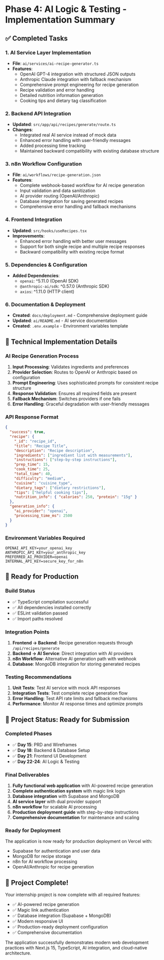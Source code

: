 # Phase 4: AI Logic & Testing - Implementation Summary

## ✅ Completed Tasks

### 1. AI Service Layer Implementation

- **File**: `ai/services/ai-recipe-generator.ts`
- **Features**:
  - OpenAI GPT-4 integration with structured JSON outputs
  - Anthropic Claude integration with fallback mechanism
  - Comprehensive prompt engineering for recipe generation
  - Recipe validation and error handling
  - Detailed nutrition information generation
  - Cooking tips and dietary tag classification

### 2. Backend API Integration

- **Updated**: `src/app/api/recipes/generate/route.ts`
- **Changes**:
  - Integrated real AI service instead of mock data
  - Enhanced error handling with user-friendly messages
  - Added processing time tracking
  - Maintained backward compatibility with existing database structure

### 3. n8n Workflow Configuration

- **File**: `ai/workflows/recipe-generation.json`
- **Features**:
  - Complete webhook-based workflow for AI recipe generation
  - Input validation and data sanitization
  - AI provider routing (OpenAI/Anthropic)
  - Database integration for saving generated recipes
  - Comprehensive error handling and fallback mechanisms

### 4. Frontend Integration

- **Updated**: `src/hooks/useRecipes.tsx`
- **Improvements**:
  - Enhanced error handling with better user messages
  - Support for both single recipe and multiple recipe responses
  - Backward compatibility with existing recipe format

### 5. Dependencies & Configuration

- **Added Dependencies**:
  - `openai`: ^5.11.0 (OpenAI SDK)
  - `@anthropic-ai/sdk`: ^0.57.0 (Anthropic SDK)
  - `axios`: ^1.11.0 (HTTP client)

### 6. Documentation & Deployment

- **Created**: `docs/deployment.md` - Comprehensive deployment guide
- **Updated**: `ai/README.md` - AI service documentation
- **Created**: `.env.example` - Environment variables template

## 🔧 Technical Implementation Details

### AI Recipe Generation Process

1. **Input Processing**: Validates ingredients and preferences
2. **Provider Selection**: Routes to OpenAI or Anthropic based on configuration
3. **Prompt Engineering**: Uses sophisticated prompts for consistent recipe structure
4. **Response Validation**: Ensures all required fields are present
5. **Fallback Mechanism**: Switches providers if one fails
6. **Error Handling**: Graceful degradation with user-friendly messages

### API Response Format

```json
{
  "success": true,
  "recipe": {
    "_id": "recipe_id",
    "title": "Recipe Title",
    "description": "Recipe description",
    "ingredients": ["ingredient list with measurements"],
    "instructions": ["step-by-step instructions"],
    "prep_time": 15,
    "cook_time": 25,
    "total_time": 40,
    "difficulty": "medium",
    "cuisine": "cuisine_type",
    "dietary_tags": ["dietary restrictions"],
    "tips": ["helpful cooking tips"],
    "nutrition_info": { "calories": 250, "protein": "15g" }
  },
  "generation_info": {
    "ai_provider": "openai",
    "processing_time_ms": 2500
  }
}
```

### Environment Variables Required

```
OPENAI_API_KEY=your_openai_key
ANTHROPIC_API_KEY=your_anthropic_key
PREFERRED_AI_PROVIDER=openai
INTERNAL_API_KEY=secure_key_for_n8n
```

## 🚀 Ready for Production

### Build Status

- ✅ TypeScript compilation successful
- ✅ All dependencies installed correctly
- ✅ ESLint validation passed
- ✅ Import paths resolved

### Integration Points

1. **Frontend → Backend**: Recipe generation requests through `/api/recipes/generate`
2. **Backend → AI Service**: Direct integration with AI providers
3. **n8n Workflow**: Alternative AI generation path with webhook
4. **Database**: MongoDB integration for storing generated recipes

### Testing Recommendations

1. **Unit Tests**: Test AI service with mock API responses
2. **Integration Tests**: Test complete recipe generation flow
3. **Error Handling**: Test API rate limits and fallback mechanisms
4. **Performance**: Monitor AI response times and optimize prompts

## 🎯 Project Status: Ready for Submission

### Completed Phases

- ✅ **Day 15**: PRD and Wireframes
- ✅ **Day 18**: Backend & Database Setup
- ✅ **Day 21**: Frontend UI Development
- ✅ **Day 22-24**: AI Logic & Testing

### Final Deliverables

1. **Fully functional web application** with AI-powered recipe generation
2. **Complete authentication system** with magic link login
3. **Database integration** with Supabase and MongoDB
4. **AI service layer** with dual provider support
5. **n8n workflow** for scalable AI processing
6. **Production deployment guide** with step-by-step instructions
7. **Comprehensive documentation** for maintenance and scaling

### Ready for Deployment

The application is now ready for production deployment on Vercel with:

- Supabase for authentication and user data
- MongoDB for recipe storage
- n8n for AI workflow processing
- OpenAI/Anthropic for recipe generation

## 🎉 Project Complete!

Your internship project is now complete with all required features:

- ✅ AI-powered recipe generation
- ✅ Magic link authentication
- ✅ Database integration (Supabase + MongoDB)
- ✅ Modern responsive UI
- ✅ Production-ready deployment configuration
- ✅ Comprehensive documentation

The application successfully demonstrates modern web development practices with Next.js 15, TypeScript, AI integration, and cloud-native architecture.

